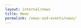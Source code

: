 ```yaml
---
layout: internal/news
title: News
permalink: /news-and-events/news/
---
```


<!--- This child document initializes the page in Jekyll. -->